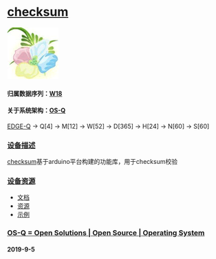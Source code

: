 ﻿# [checksum](https://github.com/OS-Q/D126)
[![sites](OS-Q/OS-Q.png)](http://www.OS-Q.com)
#### 归属数据序列：[W18](https://github.com/OS-Q/W18)
#### 关于系统架构：[OS-Q](https://github.com/OS-Q/OS-Q)

[EDGE-Q](https://github.com/OS-Q/EDGE-Q) -> Q[4] -> M[12] -> W[52] -> D[365] -> H[24] -> N[60] -> S[60]

### [设备描述](https://github.com/OS-Q/D126/wiki) 

[checksum](https://github.com/OS-Q/D126)基于arduino平台构建的功能库，用于checksum校验

### [设备资源](https://github.com/OS-Q/D126) 

* [文档](docs/)
* [资源](src/)
* [示例](examples/)

### [OS-Q = Open Solutions | Open Source |  Operating System ](http://www.OS-Q.com/D126)
####  2019-9-5